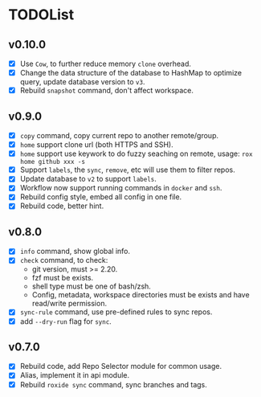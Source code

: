 # TODOList

## v0.10.0

- [x] Use `Cow`, to further reduce memory `clone` overhead.
- [x] Change the data structure of the database to HashMap to optimize query, update database version to `v3`.
- [x] Rebuild `snapshot` command, don't affect workspace.

## v0.9.0

- [x] `copy` command, copy current repo to another remote/group.
- [x] `home` support clone url (both HTTPS and SSH).
- [x] `home` support use keywork to do fuzzy seaching on remote, usage: `rox home github xxx -s`
- [x] Support `labels`, the `sync`, `remove`, etc will use them to filter repos.
- [x] Update database to `v2` to support `labels`.
- [x] Workflow now support running commands in `docker` and `ssh`.
- [x] Rebuild config style, embed all config in one file.
- [x] Rebuild code, better hint.

## v0.8.0

- [x] `info` command, show global info.
- [x] `check` command, to check:
  - git version, must >= 2.20.
  - fzf must be exists.
  - shell type must be one of bash/zsh.
  - Config, metadata, workspace directories must be exists and have read/write permission.
- [x] `sync-rule` command, use pre-defined rules to sync repos.
- [x] add `--dry-run` flag for `sync`.

## v0.7.0

- [x] Rebuild code, add Repo Selector module for common usage.
- [x] Alias, implement it in api module.
- [x] Rebuild `roxide sync` command, sync branches and tags.
